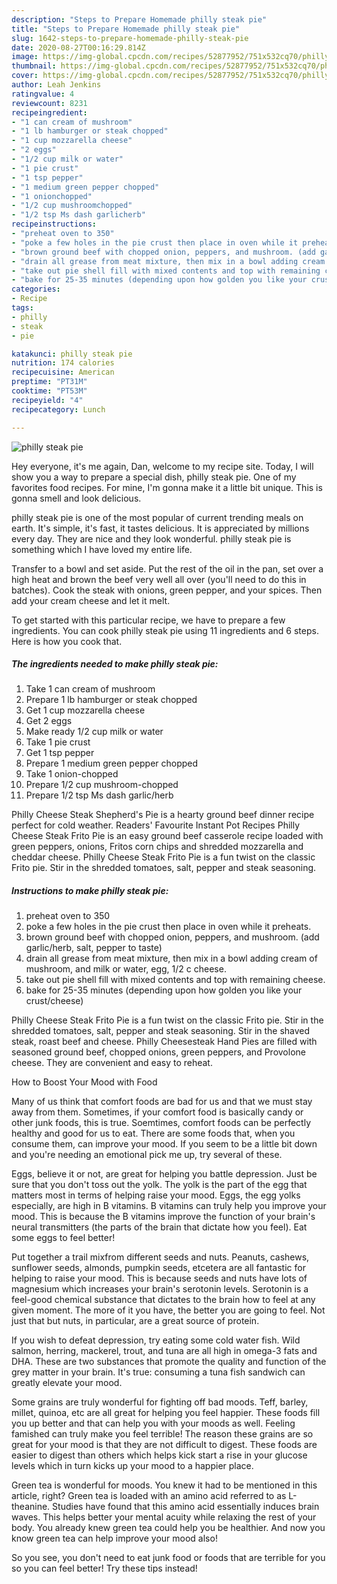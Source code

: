 ```yaml
---
description: "Steps to Prepare Homemade philly steak pie"
title: "Steps to Prepare Homemade philly steak pie"
slug: 1642-steps-to-prepare-homemade-philly-steak-pie
date: 2020-08-27T00:16:29.814Z
image: https://img-global.cpcdn.com/recipes/52877952/751x532cq70/philly-steak-pie-recipe-main-photo.jpg
thumbnail: https://img-global.cpcdn.com/recipes/52877952/751x532cq70/philly-steak-pie-recipe-main-photo.jpg
cover: https://img-global.cpcdn.com/recipes/52877952/751x532cq70/philly-steak-pie-recipe-main-photo.jpg
author: Leah Jenkins
ratingvalue: 4
reviewcount: 8231
recipeingredient:
- "1 can cream of mushroom"
- "1 lb hamburger or steak chopped"
- "1 cup mozzarella cheese"
- "2 eggs"
- "1/2 cup milk or water"
- "1 pie crust"
- "1 tsp pepper"
- "1 medium green pepper chopped"
- "1 onionchopped"
- "1/2 cup mushroomchopped"
- "1/2 tsp Ms dash garlicherb"
recipeinstructions:
- "preheat oven to 350"
- "poke a few holes in the pie crust then place in oven while it preheats."
- "brown ground beef with chopped onion, peppers, and mushroom. (add garlic/herb, salt, pepper to taste)"
- "drain all grease from meat mixture, then mix in a bowl adding cream of mushroom, and milk or water, egg, 1/2 c cheese."
- "take out pie shell fill with mixed contents and top with remaining cheese."
- "bake for 25-35 minutes (depending upon how golden you like your crust/cheese)"
categories:
- Recipe
tags:
- philly
- steak
- pie

katakunci: philly steak pie 
nutrition: 174 calories
recipecuisine: American
preptime: "PT31M"
cooktime: "PT53M"
recipeyield: "4"
recipecategory: Lunch

---
```



![philly steak pie](https://img-global.cpcdn.com/recipes/52877952/751x532cq70/philly-steak-pie-recipe-main-photo.jpg)

Hey everyone, it's me again, Dan, welcome to my recipe site. Today, I will show you a way to prepare a special dish, philly steak pie. One of my favorites food recipes. For mine, I'm gonna make it a little bit unique. This is gonna smell and look delicious.

philly steak pie is one of the most popular of current trending meals on earth. It's simple, it's fast, it tastes delicious. It is appreciated by millions every day. They are nice and they look wonderful. philly steak pie is something which I have loved my entire life.

Transfer to a bowl and set aside. Put the rest of the oil in the pan, set over a high heat and brown the beef very well all over (you&#39;ll need to do this in batches). Cook the steak with onions, green pepper, and your spices. Then add your cream cheese and let it melt.


To get started with this particular recipe, we have to prepare a few ingredients. You can cook philly steak pie using 11 ingredients and 6 steps. Here is how you cook that.

<!--inarticleads1-->

##### The ingredients needed to make philly steak pie:

1. Take 1 can cream of mushroom
1. Prepare 1 lb hamburger or steak chopped
1. Get 1 cup mozzarella cheese
1. Get 2 eggs
1. Make ready 1/2 cup milk or water
1. Take 1 pie crust
1. Get 1 tsp pepper
1. Prepare 1 medium green pepper chopped
1. Take 1 onion-chopped
1. Prepare 1/2 cup mushroom-chopped
1. Prepare 1/2 tsp Ms dash garlic/herb


Philly Cheese Steak Shepherd&#39;s Pie is a hearty ground beef dinner recipe perfect for cold weather. Readers&#39; Favourite Instant Pot Recipes Philly Cheese Steak Frito Pie is an easy ground beef casserole recipe loaded with green peppers, onions, Fritos corn chips and shredded mozzarella and cheddar cheese. Philly Cheese Steak Frito Pie is a fun twist on the classic Frito pie. Stir in the shredded tomatoes, salt, pepper and steak seasoning. 

<!--inarticleads2-->

##### Instructions to make philly steak pie:

1. preheat oven to 350
1. poke a few holes in the pie crust then place in oven while it preheats.
1. brown ground beef with chopped onion, peppers, and mushroom. (add garlic/herb, salt, pepper to taste)
1. drain all grease from meat mixture, then mix in a bowl adding cream of mushroom, and milk or water, egg, 1/2 c cheese.
1. take out pie shell fill with mixed contents and top with remaining cheese.
1. bake for 25-35 minutes (depending upon how golden you like your crust/cheese)


Philly Cheese Steak Frito Pie is a fun twist on the classic Frito pie. Stir in the shredded tomatoes, salt, pepper and steak seasoning. Stir in the shaved steak, roast beef and cheese. Philly Cheesesteak Hand Pies are filled with seasoned ground beef, chopped onions, green peppers, and Provolone cheese. They are convenient and easy to reheat. 

How to Boost Your Mood with Food


Many of us think that comfort foods are bad for us and that we must stay away from them. Sometimes, if your comfort food is basically candy or other junk foods, this is true. Soemtimes, comfort foods can be perfectly healthy and good for us to eat. There are some foods that, when you consume them, can improve your mood. If you seem to be a little bit down and you're needing an emotional pick me up, try several of these.

Eggs, believe it or not, are great for helping you battle depression. Just be sure that you don't toss out the yolk. The yolk is the part of the egg that matters most in terms of helping raise your mood. Eggs, the egg yolks especially, are high in B vitamins. B vitamins can truly help you improve your mood. This is because the B vitamins improve the function of your brain's neural transmitters (the parts of the brain that dictate how you feel). Eat some eggs to feel better!

Put together a trail mixfrom different seeds and nuts. Peanuts, cashews, sunflower seeds, almonds, pumpkin seeds, etcetera are all fantastic for helping to raise your mood. This is because seeds and nuts have lots of magnesium which increases your brain's serotonin levels. Serotonin is a feel-good chemical substance that dictates to the brain how to feel at any given moment. The more of it you have, the better you are going to feel. Not just that but nuts, in particular, are a great source of protein.

If you wish to defeat depression, try eating some cold water fish. Wild salmon, herring, mackerel, trout, and tuna are all high in omega-3 fats and DHA. These are two substances that promote the quality and function of the grey matter in your brain. It's true: consuming a tuna fish sandwich can greatly elevate your mood. 

Some grains are truly wonderful for fighting off bad moods. Teff, barley, millet, quinoa, etc are all great for helping you feel happier. These foods fill you up better and that can help you with your moods as well. Feeling famished can truly make you feel terrible! The reason these grains are so great for your mood is that they are not difficult to digest. These foods are easier to digest than others which helps kick start a rise in your glucose levels which in turn kicks up your mood to a happier place.

Green tea is wonderful for moods. You knew it had to be mentioned in this article, right? Green tea is loaded with an amino acid referred to as L-theanine. Studies have found that this amino acid essentially induces brain waves. This helps better your mental acuity while relaxing the rest of your body. You already knew green tea could help you be healthier. And now you know green tea can help improve your mood also!

So you see, you don't need to eat junk food or foods that are terrible for you so you can feel better! Try  these tips  instead!

